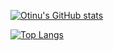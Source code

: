 [![Otinu's GitHub stats](https://github-readme-stats.vercel.app/api?username=otinu)](https://github.com/otinu/github-readme-stats)

[![Top Langs](https://github-readme-stats.vercel.app/api/top-langs/?username=otinu)](https://github.com/otinu/github-readme-stats)
